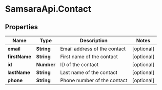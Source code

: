 # SamsaraApi.Contact

## Properties
Name | Type | Description | Notes
------------ | ------------- | ------------- | -------------
**email** | **String** | Email address of the contact | [optional] 
**firstName** | **String** | First name of the contact | [optional] 
**id** | **Number** | ID of the contact | [optional] 
**lastName** | **String** | Last name of the contact | [optional] 
**phone** | **String** | Phone number of the contact | [optional] 


